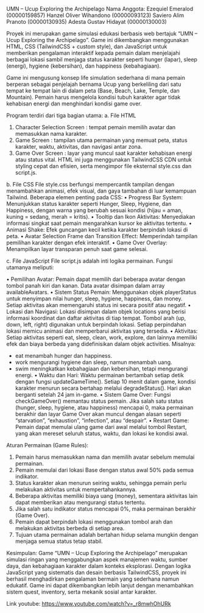 UMN – Ucup Exploring the Archipelago
Nama Anggota: 
Ezequiel Emeralod (00000159857)
Hanzel Oliver Wihandono (00000093123)
Saviero Alim Pranoto (00000130935)
Adesta Gustav Hidayat (00000130003)

Proyek ini merupakan game simulasi edukasi berbasis web bertajuk “UMN – Ucup Exploring the Archipelago”. Game ini dikembangkan menggunakan HTML, CSS (TailwindCSS + custom style), dan JavaScript
untuk memberikan pengalaman interaktif kepada pemain dalam menjelajahi berbagai lokasi sambil menjaga status karakter seperti hunger (lapar), sleep (energi), hygiene (kebersihan), dan happiness (kebahagiaan).

Game ini mengusung konsep life simulation sederhana di mana pemain berperan sebagai penjelajah bernama Ucup yang berkeliling dari satu tempat ke tempat lain di dalam peta (Base, Beach, Lake, Temple, dan Mountain). 
Pemain harus mengelola kondisi tubuh karakter agar tidak kehabisan energi dan menghindari kondisi game over.

Program terdiri dari tiga bagian utama:
a.	File HTML
1.	Character Selection Screen : tempat pemain memilih avatar dan memasukkan nama karakter.
2.	Game Screen : tampilan utama permainan yang memuat peta, status karakter, waktu, aktivitas, dan navigasi antar zona.
3.	Game Over Screen : layar yang muncul saat karakter kehabisan energi atau status vital.
HTML ini juga menggunakan TailwindCSS CDN untuk styling cepat dan efisien, serta mengimpor file eksternal style.css dan script.js.

b.	File CSS
File style.css berfungsi mempercantik tampilan dengan menambahkan animasi, efek visual, dan gaya tambahan di luar kemampuan Tailwind.
Beberapa elemen penting pada CSS:
•	Progress Bar System: Menunjukkan status karakter seperti Hunger, Sleep, Hygiene, dan Happiness, dengan warna yang berubah sesuai kondisi (hijau = aman, kuning = sedang, merah = kritis).
•	Tooltip dan Ikon Aktivitas: Menyediakan informasi singkat saat pemain mengarahkan kursor ke aktivitas tertentu.
•	Animasi Shake: Efek guncangan kecil ketika karakter berpindah lokasi di peta.
•	Avatar Selection Frame dan Transition Effect: Memperindah tampilan pemilihan karakter dengan efek interaktif.
•	Game Over Overlay: Menampilkan layar transparan penuh saat game selesai.

c.	File JavaScript
File script.js adalah inti logika permainan.
Fungsi utamanya meliputi:

•	Pemilihan Avatar:
Pemain dapat memilih dari beberapa avatar dengan tombol panah kiri dan kanan. Data avatar disimpan dalam array availableAvatars.
•	Sistem Status Pemain:
Menggunakan objek playerStatus untuk menyimpan nilai hunger, sleep, hygiene, happiness, dan money. Setiap aktivitas akan memengaruhi status ini secara positif atau negatif.
•	Lokasi dan Navigasi:
Lokasi disimpan dalam objek locations yang berisi informasi koordinat dan daftar aktivitas di tiap tempat. Tombol arah (up, down, left, right) digunakan untuk berpindah lokasi. Setiap perpindahan lokasi memicu animasi dan memperbarui aktivitas yang tersedia.
•	Aktivitas:
Setiap aktivitas seperti eat, sleep, clean, work, explore, dan lainnya memiliki efek dan biaya berbeda yang didefinisikan dalam objek activities. Misalnya:
-	eat menambah hunger dan happiness.
-	work mengurangi hygiene dan sleep, namun menambah uang.
-	swim meningkatkan kebahagiaan dan kebersihan, tetapi mengurangi energi.
•	Waktu dan Hari:
Waktu permainan bertambah setiap detik dengan fungsi updateGameTime(). Setiap 10 menit dalam game, kondisi karakter menurun secara bertahap melalui degradeStatus(). Hari akan berganti setelah 24 jam in-game.
•	Sistem Game Over:
Fungsi checkGameOver() memantau status pemain. Jika salah satu status (hunger, sleep, hygiene, atau happiness) mencapai 0, maka permainan berakhir dan layar Game Over akan muncul dengan alasan seperti “starvation”, “exhaustion”, “infection”, atau “despair”.
•	Restart Game:
Pemain dapat memulai ulang game dari awal melalui tombol Restart, yang akan mereset seluruh status, waktu, dan lokasi ke kondisi awal.

Aturan Permainan (Game Rules):
1.	Pemain harus memasukkan nama dan memilih avatar sebelum memulai permainan.
2.	Pemain memulai dari lokasi Base dengan status awal 50% pada semua indikator.
3.	Status karakter akan menurun seiring waktu, sehingga pemain perlu melakukan aktivitas untuk mempertahankannya.
4.	Beberapa aktivitas memiliki biaya uang (money), sementara aktivitas lain dapat memberikan atau mengurangi status tertentu.
5.	Jika salah satu indikator status mencapai 0%, maka permainan berakhir (Game Over).
6.	Pemain dapat berpindah lokasi menggunakan tombol arah dan melakukan aktivitas berbeda di setiap area.
7.	Tujuan utama permainan adalah bertahan hidup selama mungkin dengan menjaga semua status tetap stabil.

Kesimpulan:
Game “UMN – Ucup Exploring the Archipelago” merupakan simulasi ringan yang menggabungkan aspek manajemen waktu, sumber daya, dan kebahagiaan karakter dalam konteks eksplorasi. 
Dengan logika JavaScript yang sistematis dan desain berbasis TailwindCSS, proyek ini berhasil menghadirkan pengalaman bermain yang sederhana namun edukatif. 
Game ini dapat dikembangkan lebih lanjut dengan menambahkan sistem quest, inventory, serta mekanik sosial antar karakter.

Link youtube: https://www.youtube.com/watch?v=_r8mwhOhURk 


